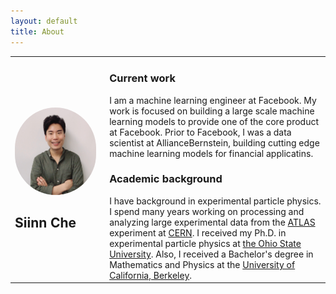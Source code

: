 ```yaml
---
layout: default
title: About
---
```


<table class="about">
<tr>

<td width="30%">
<br>
<img src="/images/siinn3.jpg" width="130" height="140" style='border:0px solid #222;border-radius:1000px'>
<h2>Siinn Che</h2>
</td>

<td width="70%">
<h3>Current work</h3>
I am a machine learning engineer at Facebook. My work is focused on building a large scale machine learning models to provide one of the core product at Facebook. Prior to Facebook, I was a data scientist at AllianceBernstein, building cutting edge machine learning models for financial applicatins.

<h3>Academic background</h3>
I have background in experimental particle physics. I spend many years working on processing and analyzing large experimental data from the <a href="http://atlas.ch">ATLAS</a> experiment at <a href="http://cern.ch">CERN</a>. I received my Ph.D. in experimental particle physics at <a href="http://www.osu.edu">the Ohio State University</a>. Also, I received a Bachelor's degree in Mathematics and Physics at the <a href="http://berkeley.edu">University of California, Berkeley</a>.
</td>
</tr>
</table>
